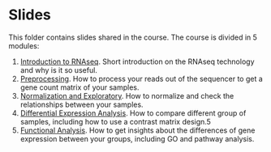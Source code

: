 # Slides

This folder contains slides shared in the course. The course is divided in 5 modules:

1. [Introduction to RNAseq](./1_Introduction_RNAseq.pptx). Short introduction on the RNAseq technology and why is it so useful.
2. [Preprocessing](./2_Preprocessing.pptx). How to process your reads out of the sequencer to get a gene count matrix of your samples.
3. [Normalization and Exploratory](./3_Normalization_and_Exploratory.pptx). How to normalize and check the relationships between your samples.
4. [Differential Expression Analysis](./4_DEA.pptx). How to compare different group of samples, including how to use a contrast matrix design.5
5. [Functional Analysis](./5_Functional_analysis.pptx). How to get insights about the differences of gene expression between your groups, including GO and pathway analysis.